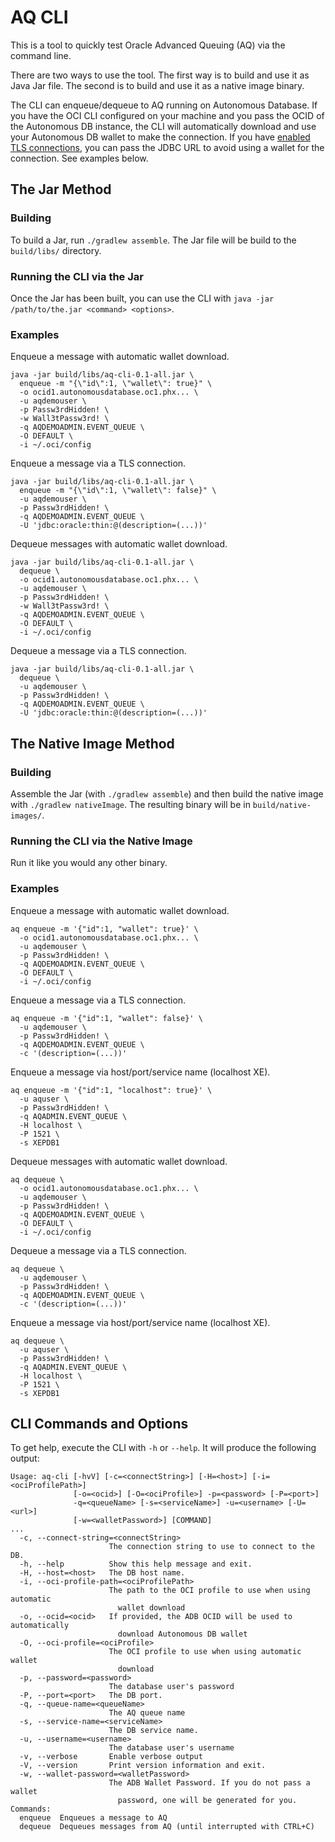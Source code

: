 # AQ CLI

This is a tool to quickly test Oracle Advanced Queuing (AQ) via the command line.

There are two ways to use the tool. The first way is to build and use it as Java Jar file. The second is to build and use it as a native image binary.

The CLI can enqueue/dequeue to AQ running on Autonomous Database. If you have the OCI CLI configured on your machine and you pass the OCID of the Autonomous DB instance, the CLI will automatically download and use your Autonomous DB wallet to make the connection. If you have [enabled TLS connections](https://recursive.codes/blog/post/2026), you can pass the JDBC URL to avoid using a wallet for the connection. See examples below.

## The Jar Method

### Building

To build a Jar, run `./gradlew assemble`. The Jar file will be build to the `build/libs/` directory.

### Running the CLI via the Jar

Once the Jar has been built, you can use the CLI with `java -jar /path/to/the.jar <command> <options>`. 

### Examples

Enqueue a message with automatic wallet download.

```shell
java -jar build/libs/aq-cli-0.1-all.jar \
  enqueue -m "{\"id\":1, \"wallet\": true}" \
  -o ocid1.autonomousdatabase.oc1.phx... \
  -u aqdemouser \
  -p Passw3rdHidden! \
  -w Wall3tPassw3rd! \
  -q AQDEMOADMIN.EVENT_QUEUE \
  -O DEFAULT \
  -i ~/.oci/config 
```
Enqueue a message via a TLS connection.

```shell
java -jar build/libs/aq-cli-0.1-all.jar \
  enqueue -m "{\"id\":1, \"wallet\": false}" \
  -u aqdemouser \
  -p Passw3rdHidden! \
  -q AQDEMOADMIN.EVENT_QUEUE \
  -U 'jdbc:oracle:thin:@(description=(...))'
```

Dequeue messages with automatic wallet download.

```shell
java -jar build/libs/aq-cli-0.1-all.jar \
  dequeue \
  -o ocid1.autonomousdatabase.oc1.phx... \
  -u aqdemouser \
  -p Passw3rdHidden! \
  -w Wall3tPassw3rd! \
  -q AQDEMOADMIN.EVENT_QUEUE \
  -O DEFAULT \
  -i ~/.oci/config 
```
Dequeue a message via a TLS connection.

```shell
java -jar build/libs/aq-cli-0.1-all.jar \
  dequeue \
  -u aqdemouser \
  -p Passw3rdHidden! \
  -q AQDEMOADMIN.EVENT_QUEUE \
  -U 'jdbc:oracle:thin:@(description=(...))'
```

## The Native Image Method

### Building

Assemble the Jar (with `./gradlew assemble`) and then build the native image with `./gradlew nativeImage`. The resulting binary will be in `build/native-images/`.

### Running the CLI via the Native Image

Run it like you would any other binary.

### Examples

Enqueue a message with automatic wallet download.

```shell
aq enqueue -m '{"id":1, "wallet": true}' \
  -o ocid1.autonomousdatabase.oc1.phx... \
  -u aqdemouser \
  -p Passw3rdHidden! \
  -q AQDEMOADMIN.EVENT_QUEUE \
  -O DEFAULT \
  -i ~/.oci/config 
```
Enqueue a message via a TLS connection.

```shell
aq enqueue -m '{"id":1, "wallet": false}' \
  -u aqdemouser \
  -p Passw3rdHidden! \
  -q AQDEMOADMIN.EVENT_QUEUE \
  -c '(description=(...))'
```

Enqueue a message via host/port/service name (localhost XE).

```shell
aq enqueue -m '{"id":1, "localhost": true}' \
  -u aquser \
  -p Passw3rdHidden! \
  -q AQADMIN.EVENT_QUEUE \
  -H localhost \
  -P 1521 \
  -s XEPDB1
```

Dequeue messages with automatic wallet download.

```shell
aq dequeue \
  -o ocid1.autonomousdatabase.oc1.phx... \
  -u aqdemouser \
  -p Passw3rdHidden! \
  -q AQDEMOADMIN.EVENT_QUEUE \
  -O DEFAULT \
  -i ~/.oci/config 
```
Dequeue a message via a TLS connection.

```shell
aq dequeue \
  -u aqdemouser \
  -p Passw3rdHidden! \
  -q AQDEMOADMIN.EVENT_QUEUE \
  -c '(description=(...))'
```

Enqueue a message via host/port/service name (localhost XE).

```shell
aq dequeue \
  -u aquser \
  -p Passw3rdHidden! \
  -q AQADMIN.EVENT_QUEUE \
  -H localhost \
  -P 1521 \
  -s XEPDB1
```

## CLI Commands and Options

To get help, execute the CLI with `-h` or `--help`. It will produce the following output:

```shell
Usage: aq-cli [-hvV] [-c=<connectString>] [-H=<host>] [-i=<ociProfilePath>]
              [-o=<ocid>] [-O=<ociProfile>] -p=<password> [-P=<port>]
              -q=<queueName> [-s=<serviceName>] -u=<username> [-U=<url>]
              [-w=<walletPassword>] [COMMAND]
...
  -c, --connect-string=<connectString>
                      The connection string to use to connect to the DB.
  -h, --help          Show this help message and exit.
  -H, --host=<host>   The DB host name.
  -i, --oci-profile-path=<ociProfilePath>
                      The path to the OCI profile to use when using automatic
                        wallet download
  -o, --ocid=<ocid>   If provided, the ADB OCID will be used to automatically
                        download Autonomous DB wallet
  -O, --oci-profile=<ociProfile>
                      The OCI profile to use when using automatic wallet
                        download
  -p, --password=<password>
                      The database user's password
  -P, --port=<port>   The DB port.
  -q, --queue-name=<queueName>
                      The AQ queue name
  -s, --service-name=<serviceName>
                      The DB service name.
  -u, --username=<username>
                      The database user's username
  -v, --verbose       Enable verbose output
  -V, --version       Print version information and exit.
  -w, --wallet-password=<walletPassword>
                      The ADB Wallet Password. If you do not pass a wallet
                        password, one will be generated for you.
Commands:
  enqueue  Enqueues a message to AQ
  dequeue  Dequeues messages from AQ (until interrupted with CTRL+C)
```